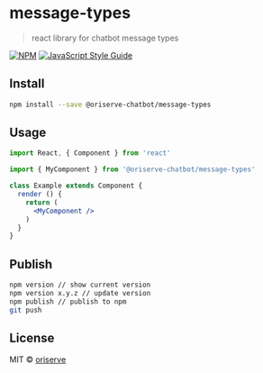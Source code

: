 # message-types

> react library for chatbot message types

[![NPM](https://img.shields.io/npm/v/@oriserve-chatbot/message-types.svg)](https://www.npmjs.com/package/@oriserve-chatbot/message-types) [![JavaScript Style Guide](https://img.shields.io/badge/code_style-standard-brightgreen.svg)](https://standardjs.com)

## Install

```bash
npm install --save @oriserve-chatbot/message-types
```

## Usage

```jsx
import React, { Component } from 'react'

import { MyComponent } from '@oriserve-chatbot/message-types'

class Example extends Component {
  render () {
    return (
      <MyComponent />
    )
  }
}
```

## Publish

<!-- `npm version` to check current version -->
<!-- `npm version x.y.z` to update version  -->
```bash
npm version // show current version
npm version x.y.z // update version
npm publish // publish to npm
git push
```

## License

MIT © [oriserve](https://www.npmjs.com/~oriserve-dev)


